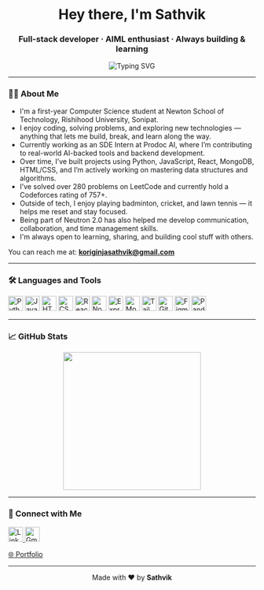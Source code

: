 
<h1 align="center">Hey there, I'm Sathvik</h1>
<h3 align="center">Full-stack developer · AIML enthusiast · Always building & learning</h3>

<p align="center">
  <img src="https://readme-typing-svg.herokuapp.com?font=Fira+Code&size=22&duration=4000&pause=1000&color=00C7FF&width=435&lines=Full-stack+Developer;AIML+Enthusiast;Always+learning+something+new!" alt="Typing SVG" />
</p>

---

### 🧑‍💻 About Me

- I'm a first-year Computer Science student at Newton School of Technology, Rishihood University, Sonipat.
- I enjoy coding, solving problems, and exploring new technologies — anything that lets me build, break, and learn along the way.
- Currently working as an SDE Intern at Prodoc AI, where I’m contributing to real-world AI-backed tools and backend development.
- Over time, I’ve built projects using Python, JavaScript, React, MongoDB, HTML/CSS, and I’m actively working on mastering data structures and algorithms.
- I’ve solved over 280 problems on LeetCode and currently hold a Codeforces rating of 757+.
- Outside of tech, I enjoy playing badminton, cricket, and lawn tennis — it helps me reset and stay focused.
- Being part of Neutron 2.0 has also helped me develop communication, collaboration, and time management skills.
- I'm always open to learning, sharing, and building cool stuff with others.

You can reach me at: **koriginjasathvik@gmail.com**

---

### 🛠️ Languages and Tools

<p align="left">
  <!-- Programming Languages -->
  <img src="https://cdn.jsdelivr.net/gh/devicons/devicon/icons/python/python-original.svg" height="30" alt="Python" />
  <img src="https://cdn.jsdelivr.net/gh/devicons/devicon/icons/javascript/javascript-original.svg" height="30" alt="JavaScript" />
  <img src="https://cdn.jsdelivr.net/gh/devicons/devicon/icons/html5/html5-original.svg" height="30" alt="HTML5" />
  <img src="https://cdn.jsdelivr.net/gh/devicons/devicon/icons/css3/css3-original.svg" height="30" alt="CSS3" />

  <!-- Frameworks and Libraries -->
  <img src="https://cdn.jsdelivr.net/gh/devicons/devicon/icons/react/react-original.svg" height="30" alt="React" />
  <img src="https://cdn.jsdelivr.net/gh/devicons/devicon/icons/nodejs/nodejs-original.svg" height="30" alt="Node.js" />
  <img src="https://cdn.jsdelivr.net/gh/devicons/devicon/icons/express/express-original.svg" height="30" alt="Express.js" />
  <img src="https://cdn.jsdelivr.net/gh/devicons/devicon/icons/mongodb/mongodb-original.svg" height="30" alt="MongoDB" />
  <img src="https://img.icons8.com/color/48/000000/tailwindcss.png" height="30" alt="Tailwind CSS"/>

  <!-- Tools & Platforms -->
  <img src="https://cdn.jsdelivr.net/gh/devicons/devicon/icons/git/git-original.svg" height="30" alt="Git" />
  <img src="https://cdn.jsdelivr.net/gh/devicons/devicon/icons/figma/figma-original.svg" height="30" alt="Figma" />

  <!-- AI & Data -->
  <img src="https://cdn.jsdelivr.net/gh/devicons/devicon/icons/pandas/pandas-original.svg" height="30" alt="Pandas" />
</p>

---

### 📈 GitHub Stats

<p align="center">
  <img src="https://github-readme-stats.vercel.app/api?username=sathvik89&show_icons=true&theme=tokyonight" height="280" />
</p>


---

### 🔗 Connect with Me

<p align="left">
  <a href="https://www.linkedin.com/in/sathvik-k-origin" target="_blank">
    <img src="https://cdn.jsdelivr.net/gh/devicons/devicon/icons/linkedin/linkedin-original.svg" height="30" alt="LinkedIn" />
  </a>
  <a href="mailto:koriginjasathvik@gmail.com">
    <img src="https://img.icons8.com/color/48/000000/gmail--v1.png" height="30" alt="Gmail"/>
  </a>
  <div></div>
  <a href="https://sathviks-portfolio.vercel.app" target="_blank">
    🌐 Portfolio
  </a>
</p>

---

<p align="center">
  Made with ❤️ by <strong>Sathvik</strong>
</p>
